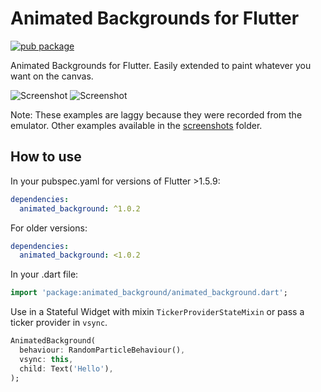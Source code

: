 # Animated Backgrounds for Flutter

[![pub package](https://img.shields.io/pub/v/animated_background.svg)](https://pub.dartlang.org/packages/animated_background)

Animated Backgrounds for Flutter. Easily extended to paint whatever you want on the canvas.

![Screenshot](https://raw.githubusercontent.com/AndreBaltazar8/flutter_animated_background/master/screenshots/example_fill.gif)
![Screenshot](https://raw.githubusercontent.com/AndreBaltazar8/flutter_animated_background/master/screenshots/example_star.gif)

Note: These examples are laggy because they were recorded from the emulator. Other examples available in the [screenshots](https://github.com/AndreBaltazar8/flutter_animated_background/tree/master/screenshots) folder.

## How to use

In your pubspec.yaml for versions of Flutter >1.5.9:
```yaml
dependencies:
  animated_background: ^1.0.2
```

For older versions:

```yaml
dependencies:
  animated_background: <1.0.2
```

In your .dart file:
```dart
import 'package:animated_background/animated_background.dart';
```

Use in a Stateful Widget with mixin `TickerProviderStateMixin` or pass a ticker provider in `vsync`.

```dart
AnimatedBackground(
  behaviour: RandomParticleBehaviour(),
  vsync: this,
  child: Text('Hello'),
);
```
